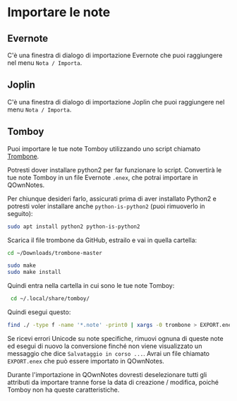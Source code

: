 # Importare le note

## Evernote

C'è una finestra di dialogo di importazione Evernote che puoi raggiungere nel menu `Nota / Importa`.

## Joplin

C'è una finestra di dialogo di importazione Joplin che puoi raggiungere nel menu `Nota / Importa`.

## Tomboy

Puoi importare le tue note Tomboy utilizzando uno script chiamato [Trombone](https://github.com/samba/trombone).

Potresti dover installare python2 per far funzionare lo script. Convertirà le tue note Tomboy in un file Evernote `.enex`, che potrai importare in QOwnNotes.

Per chiunque desideri farlo, assicurati prima di aver installato Python2 e potresti voler installare anche `python-is-python2` (puoi rimuoverlo in seguito):

```bash
sudo apt install python2 python-is-python2
```

Scarica il file trombone da GitHub, estrailo e vai in quella cartella:

```bash
cd ~/Downloads/trombone-master

sudo make
sudo make install
```

Quindi entra nella cartella in cui sono le tue note Tomboy:

```bash
 cd ~/.local/share/tomboy/
```

Quindi esegui questo:

```bash
find ./ -type f -name '*.note' -print0 | xargs -0 trombone > EXPORT.enex
```

Se ricevi errori Unicode su note specifiche, rimuovi ognuna di queste note ed esegui di nuovo la conversione finché non viene visualizzato un messaggio che dice `Salvataggio in corso ...`. Avrai un file chiamato `EXPORT.enex` che può essere importato in QOwnNotes.

Durante l'importazione in QOwnNotes dovresti deselezionare tutti gli attributi da importare tranne forse la data di creazione / modifica, poiché Tomboy non ha queste caratteristiche.
